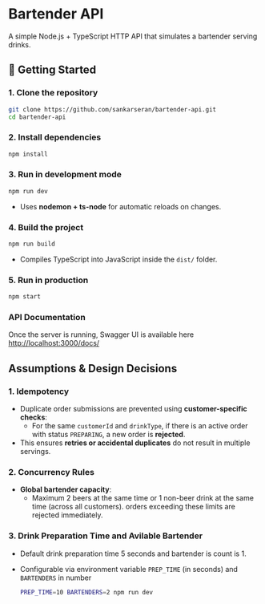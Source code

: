 # Bartender API

A simple Node.js + TypeScript HTTP API that simulates a bartender serving drinks.

## 🚀 Getting Started

### 1. Clone the repository

```bash
git clone https://github.com/sankarseran/bartender-api.git
cd bartender-api
```

### 2. Install dependencies

```bash
npm install
```

### 3. Run in development mode

```bash
npm run dev
```

* Uses **nodemon + ts-node** for automatic reloads on changes.

### 4. Build the project

```bash
npm run build
```

* Compiles TypeScript into JavaScript inside the `dist/` folder.

### 5. Run in production

```bash
npm start
```

### API Documentation

Once the server is running, Swagger UI is available here [http://localhost:3000/docs/](http://localhost:3000/docs/)


## Assumptions & Design Decisions

### 1. Idempotency
- Duplicate order submissions are prevented using **customer-specific checks**:
  - For the same `customerId` and `drinkType`, if there is an active order with status `PREPARING`, a new order is **rejected**.
- This ensures **retries or accidental duplicates** do not result in multiple servings.

### 2. Concurrency Rules
- **Global bartender capacity**:
  - Maximum 2 beers at the same time or 1 non-beer drink at the same time (across all customers). orders exceeding these limits are rejected immediately.

### 3. Drink Preparation Time and Avilable Bartender
- Default drink preparation time 5 seconds and bartender is count is 1.
- Configurable via environment variable `PREP_TIME` (in seconds) and `BARTENDERS` in number

  ```bash
  PREP_TIME=10 BARTENDERS=2 npm run dev
  ```
